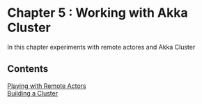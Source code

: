 # Chapter 5 : Working with Akka Cluster
In this chapter experiments with remote actores and Akka Cluster

## Contents
[Playing with Remote Actors](akka-remoting)  
[Building a Cluster](akka-cluster)